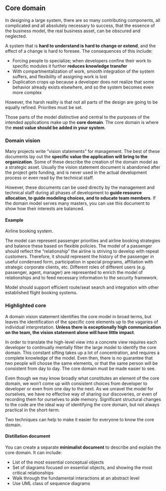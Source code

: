 ## Core domain

In designing a large system, there are so many contributing components, all complicated and all absolutely necessary to success, that the essence of the business model, the real business asset, can be obscured and neglected.

A system that is **hard to understand is hard to change or extend**, and the effect of a change is hard to foresee. The consequences of this include:

- Forcing people to specialize; when developers confine their work to specific modules it further **reduces knowledge transfer**
- With compartmentalization of work, smooth integration of the system suffers, and flexibility of assigning work is lost
- Duplication crops up because a developer does not realize that some behavior already exists elsewhere, and so the system becomes even more complex

However, the harsh reality is that not all parts of the design are going to be equally refined. Priorities must be set.

Those parts of the model distinctive and central to the purposes of the intended applications make up the **core domain**. The core domain is where the **most value should be added in your system**.

### Domain vision

Many projects write “vision statements” for management. The best of these documents lay out the **specific value the application will bring to the organization**. Some of these describe the creation of the domain model as a strategic asset. Usually the vision statement document is abandoned after the project gets funding, and is never used in the actual development process or even read by the technical staff.

However, these documents can be used directly by the management and technical staff during all phases of development to **guide resource allocation, to guide modeling choices, and to educate team members**. If the domain model serves many masters, you can use this document to show how their interests are balanced.

#### Example

Airline booking system.

The model can represent passenger priorities and airline booking strategies and balance these based on flexible policies. The model of a passenger should reflect the “relationship” the airline is striving to develop with repeat customers. Therefore, it should represent the history of the passenger in useful condensed form, participation in special programs, affiliation with strategic corporate clients, etc.
Different roles of different users (e.g. passenger, agent, manager) are represented to enrich the model of relationships and to feed necessary information to the security framework.

Model should support efficient route/seat search and integration with other established flight booking systems.

### Highlighted core

A domain vision statement identifies the core model in broad terms, but leaves the identification of the specific core elements up to the vagaries of individual interpretation. **Unless there is exceptionally high communication on the team, the vision statement alone will have little impact**.

In order to translate the high-level view into a concrete view requires each developer to continually mentally filter the large model to identify the core domain. This constant sifting takes up a lot of concentration, and requires a complete knowledge of the model. Even then, there is no guarantee that two people will choose the same elements, or that the same person will be consistent from day to day. The core domain must be made easier to see.

Even though we may know broadly what constitutes an element of the core domain, we won’t come up with consistent choices from developer to developer or even from one day to the next. As we unravel the model for ourselves, we have no effective way of sharing our discoveries, or even of recording them for ourselves to aide memory. Significant structural changes to the code are the ideal way of identifying the core domain, but not always practical in the short-term.

Two techniques can help to make it easier for everyone to know the core domain.

#### Distillation document

You can create a separate **minimalist document** to describe and explain the core domain. It can include:

- List of the most essential conceptual objects
- Set of diagrams focused on essential objects, and showing the most critical relationships
- Walk through the fundamental interactions at an abstract level
- Use UML class of sequence diagrams
